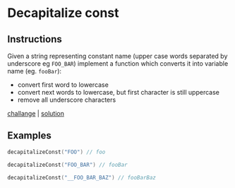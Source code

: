 # Decapitalize const

## Instructions

Given a string representing constant name (upper case words
separated by underscore eg `FOO_BAR`) implement a function which
converts it into variable name (eg. `fooBar`):
- convert first word to lowercase
- convert next words to lowercase, but first character is still uppercase
- remove all underscore characters

[challange](challange.kt) | [solution](solution.kt)

## Examples

```kotlin
decapitalizeConst("FOO") // foo

decapitalizeConst("FOO_BAR") // fooBar

decapitalizeConst("__FOO_BAR_BAZ") // fooBarBaz
```

